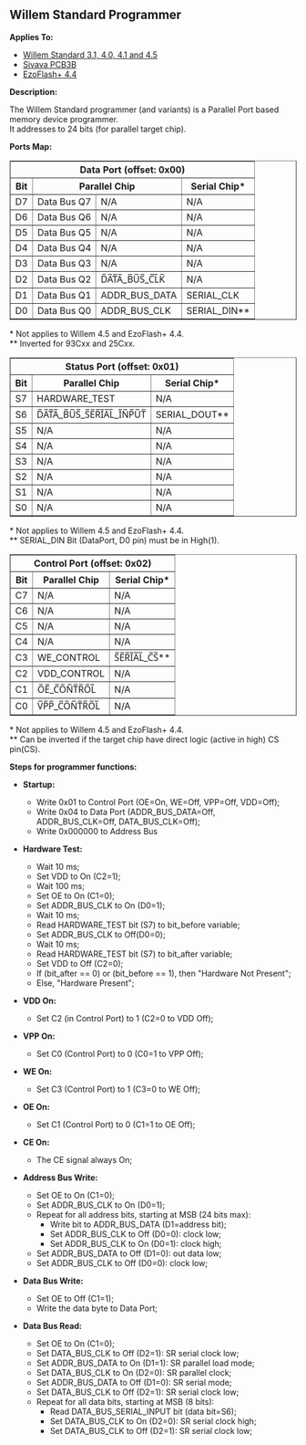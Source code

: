 ## Willem Standard Programmer

**Applies To:**

*   [Willem Standard 3.1, 4.0, 4.1 and 4.5](http://web.archive.org/web/20071003005002/http://www.willem.org/)
*   [Sivava PCB3B](http://www.mpu51.com/eprom/eprom.html)
*   [EzoFlash+ 4.4](http://www.ezoflash.com)

**Description:**

The Willem Standard programmer (and variants) is a Parallel Port based memory device programmer.  
It addresses to 24 bits (for parallel target chip).

**Ports Map:**

<table border="1" cellspacing="0" cellpadding="4">
    <th colspan="4">Data Port (offset: 0x00)</th>
    <tr><th>Bit</th><th colspan="2">Parallel Chip</th><th>Serial Chip*</th></tr>
    <tr><td>D7</td><td>Data Bus Q7</td><td>N/A</td><td>N/A</td></tr>
    <tr><td>D6</td><td>Data Bus Q6</td><td>N/A</td><td>N/A</td></tr>
    <tr><td>D5</td><td>Data Bus Q5</td><td>N/A</td><td>N/A</td></tr>
    <tr><td>D4</td><td>Data Bus Q4</td><td>N/A</td><td>N/A</td></tr>
    <tr><td>D3</td><td>Data Bus Q3</td><td>N/A</td><td>N/A</td></tr>
    <tr><td>D2</td><td>Data Bus Q2</td><td>D̅A̅T̅A̅_B̅U̅S̅_C̅L̅K̅</td><td>N/A</td></tr>
    <tr><td>D1</td><td>Data Bus Q1</td><td>ADDR_BUS_DATA</td><td>SERIAL_CLK</td></tr>
    <tr><td>D0</td><td>Data Bus Q0</td><td>ADDR_BUS_CLK</td><td>SERIAL_DIN**</td></tr>
</table>

\* Not applies to Willem 4.5 and EzoFlash+ 4.4.  
\*\* Inverted for 93Cxx and 25Cxx.


<table border="1" cellspacing="0" cellpadding="4">
    <th colspan="3">Status Port (offset: 0x01)</th>
    <tr><th>Bit</th><th>Parallel Chip</th><th>Serial Chip*</th></tr>
    <tr><td>S7</td><td>HARDWARE_TEST</td><td>N/A</td></tr>
    <tr><td>S6</td><td>D̅A̅T̅A̅_B̅U̅S̅_S̅E̅R̅I̅A̅L̅_I̅N̅P̅U̅T̅</td><td>SERIAL_DOUT**</td></tr>
    <tr><td>S5</td><td>N/A</td><td>N/A</td></tr>
    <tr><td>S4</td><td>N/A</td><td>N/A</td></tr>
    <tr><td>S3</td><td>N/A</td><td>N/A</td></tr>
    <tr><td>S2</td><td>N/A</td><td>N/A</td></tr>
    <tr><td>S1</td><td>N/A</td><td>N/A</td></tr>
    <tr><td>S0</td><td>N/A</td><td>N/A</td></tr>
</table>

\* Not applies to Willem 4.5 and EzoFlash+ 4.4.  
\*\* SERIAL\_DIN Bit (DataPort, D0 pin) must be in High(1).


<table border="1" cellspacing="0" cellpadding="4">
    <th colspan="3">Control Port (offset: 0x02)</th>
    <tr><th>Bit</th><th>Parallel Chip</th><th>Serial Chip*</th></tr>
    <tr><td>C7</td><td>N/A</td><td>N/A</td></tr>
    <tr><td>C6</td><td>N/A</td><td>N/A</td></tr>
    <tr><td>C5</td><td>N/A</td><td>N/A</td></tr>
    <tr><td>C4</td><td>N/A</td><td>N/A</td></tr>
    <tr><td>C3</td><td>WE_CONTROL</td><td>S̅E̅R̅I̅A̅L̅_C̅S̅**</td></tr>
    <tr><td>C2</td><td>VDD_CONTROL</td><td>N/A</td></tr>
    <tr><td>C1</td><td>O̅E̅_C̅O̅N̅T̅R̅O̅L̅</td><td>N/A</td></tr>
    <tr><td>C0</td><td>V̅P̅P̅_C̅O̅N̅T̅R̅O̅L̅</td><td>N/A</td></tr>
</table>

\* Not applies to Willem 4.5 and EzoFlash+ 4.4.  
\*\* Can be inverted if the target chip have direct logic (active in high) CS pin(CS).


**Steps for programmer functions:**

* **Startup:**
  * Write 0x01 to Control Port (OE=On, WE=Off, VPP=Off, VDD=Off);
  * Write 0x04 to Data Port (ADDR\_BUS\_DATA=Off, ADDR\_BUS\_CLK=Off, DATA\_BUS\_CLK\=Off);
  * Write 0x000000 to Address Bus

  
* **Hardware Test:**
  * Wait 10 ms;
  * Set VDD to On (C2=1);
  * Wait 100 ms;
  * Set OE to On (C1=0);
  * Set ADDR\_BUS\_CLK to On (D0=1);
  * Wait 10 ms;
  * Read HARDWARE\_TEST bit (S7) to bit\_before variable;
  * Set ADDR\_BUS\_CLK to Off(D0=0);
  * Wait 10 ms;
  * Read HARDWARE\_TEST bit (S7) to bit\_after variable;
  * Set VDD to Off (C2=0);
  * If (bit\_after == 0) or (bit\_before == 1), then "Hardware Not Present";
  * Else, "Hardware Present";

  
* **VDD On:**
  * Set C2 (in Control Port) to 1 (C2=0 to VDD Off);


* **VPP On:**
  * Set C0 (Control Port) to 0 (C0=1 to VPP Off);

  
* **WE On:**
  * Set C3 (Control Port) to 1 (C3=0 to WE Off);

 
* **OE On:**
  * Set C1 (Control Port) to 0 (C1=1 to OE Off);

  
* **CE On:**
  * The CE signal always On;

  
* **Address Bus Write:**
  * Set OE to On (C1=0);
  * Set ADDR\_BUS\_CLK to On (D0=1);
  * Repeat for all address bits, starting at MSB (24 bits max):
    * Write bit to ADDR\_BUS\_DATA (D1=address bit);
    * Set ADDR\_BUS\_CLK to Off (D0=0): clock low;
    * Set ADDR\_BUS\_CLK to On (D0=1): clock high;
  * Set ADDR\_BUS\_DATA to Off (D1=0): out data low;
  * Set ADDR\_BUS\_CLK to Off (D0=0): clock low;
  
* **Data Bus Write:**
  * Set OE to Off (C1=1);
  * Write the data byte to Data Port;

  
* **Data Bus Read:**
  * Set OE to On (C1=0);
  * Set DATA\_BUS\_CLK to Off (D2=1): SR serial clock low;
  * Set ADDR\_BUS\_DATA to On (D1=1): SR parallel load mode;
  * Set DATA\_BUS\_CLK to On (D2=0): SR parallel clock;
  * Set ADDR\_BUS\_DATA to Off (D1=0): SR serial mode;
  * Set DATA\_BUS\_CLK to Off (D2=1): SR serial clock low;
  * Repeat for all data bits, starting at MSB (8 bits):
    * Read DATA\_BUS\_SERIAL\_INPUT bit (data bit=S6);
    * Set DATA\_BUS\_CLK to On (D2=0): SR serial clock high;
    * Set DATA\_BUS\_CLK to Off (D2=1): SR serial clock low;
